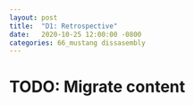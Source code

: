 ```yaml
---
layout: post
title:  "D1: Retrospective"
date:   2020-10-25 12:00:00 -0800
categories: 66_mustang dissasembly
---
```


# TODO: Migrate content
